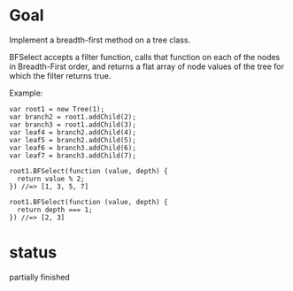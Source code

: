 # Goal

Implement a breadth-first method on a tree class.

BFSelect accepts a filter function, calls that function on each of the nodes in Breadth-First order, and returns a flat array of node values of the tree for which the filter returns true.

Example:
```
var root1 = new Tree(1);
var branch2 = root1.addChild(2);
var branch3 = root1.addChild(3);
var leaf4 = branch2.addChild(4);
var leaf5 = branch2.addChild(5);
var leaf6 = branch3.addChild(6);
var leaf7 = branch3.addChild(7);

root1.BFSelect(function (value, depth) {
  return value % 2;
}) //=> [1, 3, 5, 7]

root1.BFSelect(function (value, depth) {
  return depth === 1;
}) //=> [2, 3]
```
# status

partially finished